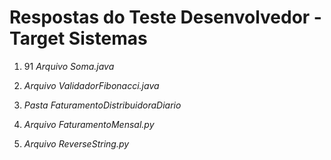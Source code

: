 # Respostas do Teste Desenvolvedor - Target Sistemas

1) 91 *Arquivo Soma.java*

2) *Arquivo ValidadorFibonacci.java*

3) *Pasta FaturamentoDistribuidoraDiario*

4) *Arquivo FaturamentoMensal.py*

5) *Arquivo ReverseString.py*